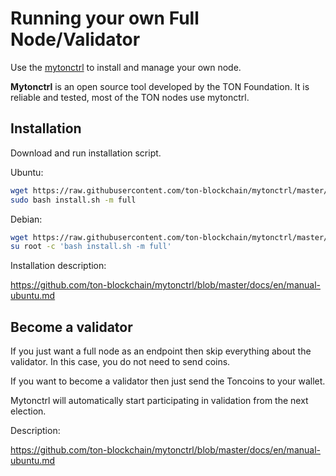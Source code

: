 # Running your own Full Node/Validator

Use the [mytonctrl](https://github.com/ton-blockchain/mytonctrl) to install and manage your own node.

**Mytonctrl** is an open source tool developed by the TON Foundation. It is reliable and tested, most of the TON nodes use mytonctrl.

## Installation

Download and run installation script.

Ubuntu:
```bash
wget https://raw.githubusercontent.com/ton-blockchain/mytonctrl/master/scripts/install.sh
sudo bash install.sh -m full        
```

Debian:
```bash
wget https://raw.githubusercontent.com/ton-blockchain/mytonctrl/master/scripts/install.sh
su root -c 'bash install.sh -m full'
```

Installation description:

https://github.com/ton-blockchain/mytonctrl/blob/master/docs/en/manual-ubuntu.md


## Become a validator

If you just want a full node as an endpoint then skip everything about the validator. In this case, you do not need to send coins.

If you want to become a validator then just send the Toncoins to your wallet. 

Mytonctrl will automatically start participating in validation from the next election.

Description:

https://github.com/ton-blockchain/mytonctrl/blob/master/docs/en/manual-ubuntu.md